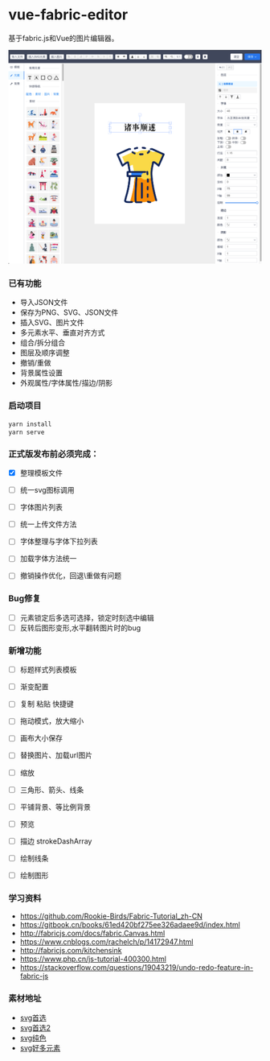 # vue-fabric-editor
基于fabric.js和Vue的图片编辑器。

<p align="center"><img src="./src/assets/demo.png" /></p>

### 已有功能
- 导入JSON文件
- 保存为PNG、SVG、JSON文件
- 插入SVG、图片文件
- 多元素水平、垂直对齐方式
- 组合/拆分组合
- 图层及顺序调整
- 撤销/重做
- 背景属性设置
- 外观属性/字体属性/描边/阴影

### 启动项目
```
yarn install
yarn serve
```

### 正式版发布前必须完成：
- [x] 整理模板文件
- [ ] 统一svg图标调用
- [ ] 字体图片列表
- [ ] 统一上传文件方法
- [ ] 字体整理与字体下拉列表
- [ ] 加载字体方法统一
- [ ] 撤销操作优化，回退\重做有问题


### Bug修复
- [ ] 元素锁定后多选可选择，锁定时刻选中编辑
- [ ] 反转后图形变形,水平翻转图片时的bug

### 新增功能
- [ ] 标题样式列表模板
- [ ] 渐变配置
- [ ] 复制 粘贴 快捷键
- [ ] 拖动模式，放大缩小
- [ ] 画布大小保存
- [ ] 替换图片、加载url图片
- [ ] 缩放
- [ ] 三角形、箭头、线条
- [ ] 平铺背景、等比例背景
- [ ] 预览
- [ ] 描边 strokeDashArray
- [ ] 绘制线条
- [ ] 绘制图形


### 学习资料
<!-- 中文文档 -->
- https://github.com/Rookie-Birds/Fabric-Tutorial_zh-CN
- https://gitbook.cn/books/61ed420bf275ee326adaee9d/index.html
- http://fabricjs.com/docs/fabric.Canvas.html
- https://www.cnblogs.com/rachelch/p/14172947.html
- http://fabricjs.com/kitchensink
- https://www.php.cn/js-tutorial-400300.html
- https://stackoverflow.com/questions/19043219/undo-redo-feature-in-fabric-js

### 素材地址
<!-- 素材 -->
- [svg首选](https://www.svgrepo.com/)
- [svg首选2](https://www.shareicon.net/)
- [svg纯色](https://svgsilh.com/zh/)
- [svg好多元素](http://gofreedownload.net/)